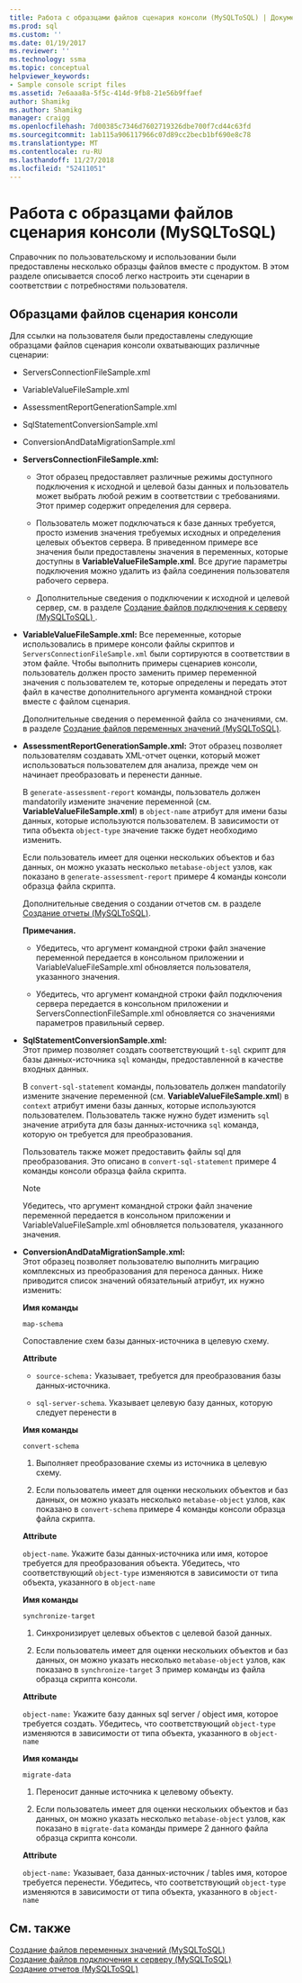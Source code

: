 ```yaml
---
title: Работа с образцами файлов сценария консоли (MySQLToSQL) | Документация Майкрософт
ms.prod: sql
ms.custom: ''
ms.date: 01/19/2017
ms.reviewer: ''
ms.technology: ssma
ms.topic: conceptual
helpviewer_keywords:
- Sample console script files
ms.assetid: 7e6aaa8a-5f5c-414d-9fb8-21e56b9ffaef
author: Shamikg
ms.author: Shamikg
manager: craigg
ms.openlocfilehash: 7d00385c7346d7602719326dbe700f7cd44c63fd
ms.sourcegitcommit: 1ab115a906117966c07d89cc2becb1bf690e8c78
ms.translationtype: MT
ms.contentlocale: ru-RU
ms.lasthandoff: 11/27/2018
ms.locfileid: "52411051"
---
```

# <a name="working-with-the-sample-console-script-files-mysqltosql"></a>Работа с образцами файлов сценария консоли (MySQLToSQL)
Справочник по пользовательскому и использовании были предоставлены несколько образцы файлов вместе с продуктом. В этом разделе описывается способ легко настроить эти сценарии в соответствии с потребностями пользователя.  
  
## <a name="sample-console-script-files"></a>Образцами файлов сценария консоли  
Для ссылки на пользователя были предоставлены следующие образцами файлов сценария консоли охватывающих различные сценарии:  
  
-   ServersConnectionFileSample.xml  
  
-   VariableValueFileSample.xml  
  
-   AssessmentReportGenerationSample.xml  
  
-   SqlStatementConversionSample.xml  
  
-   ConversionAndDataMigrationSample.xml  
  
-   **ServersConnectionFileSample.xml:**  
  
    -   Этот образец предоставляет различные режимы доступного подключения к исходной и целевой базы данных и пользователь может выбрать любой режим в соответствии с требованиями. Этот пример содержит определения для сервера.  
  
    -   Пользователь может подключаться к базе данных требуется, просто изменив значения требуемых исходных и определения целевых объектов сервера. В приведенном примере все значения были предоставлены значения в переменных, которые доступны в **VariableValueFileSample.xml**.  Все другие параметры подключения можно удалить из файла соединения пользователя рабочего сервера.  
  
    -   Дополнительные сведения о подключении к исходной и целевой сервер, см. в разделе [Создание файлов подключения к серверу &#40;MySQLToSQL&#41; ](../../ssma/mysql/creating-the-server-connection-files-mysqltosql.md) .  
  
-   **VariableValueFileSample.xml:** Все переменные, которые использовались в примере консоли файлы скриптов и `ServersConnectionFileSample.xml` были сортируются в соответствии в этом файле. Чтобы выполнить примеры сценариев консоли, пользователь должен просто заменить пример переменной значения с пользователем те, которые определены и передать этот файл в качестве дополнительного аргумента командной строки вместе с файлом сценария.  
  
    Дополнительные сведения о переменной файла со значениями, см. в разделе [Создание файлов переменных значений &#40;MySQLToSQL&#41;](../../ssma/mysql/creating-variable-value-files-mysqltosql.md).  
  
-   **AssessmentReportGenerationSample.xml:** Этот образец позволяет пользователям создавать XML-отчет оценки, который может использоваться пользователем для анализа, прежде чем он начинает преобразовать и перенести данные.  
  
    В `generate-assessment-report` команды, пользователь должен mandatorily измените значение переменной (см. **VariableValueFileSample.xml**) в `object-name` атрибут для имени базы данных, которые используются пользователем. В зависимости от типа объекта `object-type` значение также будет необходимо изменить.  
  
    Если пользователь имеет для оценки нескольких объектов и баз данных, он можно указать несколько `metabase-object` узлов, как показано в `generate-assessment-report` примере 4 команды консоли образца файла скрипта.  
  
    Дополнительные сведения о создании отчетов см. в разделе [Создание отчеты &#40;MySQLToSQL&#41;](../../ssma/mysql/generating-reports-mysqltosql.md).  
  
    **Примечания.**  
  
    -   Убедитесь, что аргумент командной строки файл значение переменной передается в консольном приложении и VariableValueFileSample.xml обновляется пользователя, указанного значения.  
  
    -   Убедитесь, что аргумент командной строки файл подключения сервера передается в консольном приложении и ServersConnectionFileSample.xml обновляется со значениями параметров правильный сервер.  
  
-   **SqlStatementConversionSample.xml:**  
    Этот пример позволяет создать соответствующий `t-sql` скрипт для базы данных-источника `sql` команды, предоставленной в качестве входных данных.  
  
    В `convert-sql-statement` команды, пользователь должен mandatorily измените значение переменной (см. **VariableValueFileSample.xml**) в `context` атрибут имени базы данных, которые используются пользователем. Пользователь также нужно будет изменить `sql` значение атрибута для базы данных-источника `sql` команда, которую он требуется для преобразования.  
  
    Пользователь также может предоставить файлы sql для преобразования. Это описано в `convert-sql-statement` примере 4 команды консоли образца файла скрипта.  
  
    > [!NOTE]  
    > Убедитесь, что аргумент командной строки файл значение переменной передается в консольном приложении и VariableValueFileSample.xml обновляется пользователя, указанного значения.  
  
-   **ConversionAndDataMigrationSample.xml:**  
     Этот образец позволяет пользователю выполнить миграцию комплексных из преобразования для переноса данных. Ниже приводится список значений обязательный атрибут, их нужно изменить:  
  
    **Имя команды**  
  
    `map-schema`  
  
    Сопоставление схем базы данных-источника в целевую схему.  
  
    **Attribute**  
  
    -   `source-schema:` Указывает, требуется для преобразования базы данных-источника.  
  
    -   `sql-server-schema`. Указывает целевую базу данных, которую следует перенести в  
  
    **Имя команды**  
  
    `convert-schema`  
  
    1.  Выполняет преобразование схемы из источника в целевую схему.  
  
    2.  Если пользователь имеет для оценки нескольких объектов и баз данных, он можно указать несколько `metabase-object` узлов, как показано в `convert-schema` примере 4 команды консоли образца файла скрипта.  
  
    **Attribute**  
  
    `object-name`. Укажите базы данных-источника или имя, которое требуется для преобразования объекта. Убедитесь, что соответствующий `object-type` изменяются в зависимости от типа объекта, указанного в `object-name`  
  
    **Имя команды**  
  
    `synchronize-target`  
  
    1.  Синхронизирует целевых объектов с целевой базой данных.  
  
    2.  Если пользователь имеет для оценки нескольких объектов и баз данных, он можно указать несколько `metabase-object` узлов, как показано в `synchronize-target` 3 пример команды из файла образца скрипта консоли.  
  
    **Attribute**  
  
    `object-name:` Укажите базу данных sql server / object имя, которое требуется создать. Убедитесь, что соответствующий `object-type` изменяются в зависимости от типа объекта, указанного в `object-name`  
  
    **Имя команды**  
  
    `migrate-data`  
  
    1.  Переносит данные источника к целевому объекту.  
  
    2.  Если пользователь имеет для оценки нескольких объектов и баз данных, он можно указать несколько `metabase-object` узлов, как показано в `migrate-data` команды примере 2 данного файла образца скрипта консоли.  
  
    **Attribute**  
  
    `object-name:` Указывает, база данных-источник / tables имя, которое требуется перенести. Убедитесь, что соответствующий `object-type` изменяются в зависимости от типа объекта, указанного в `object-name`  
  
## <a name="see-also"></a>См. также  
[Создание файлов переменных значений &#40;MySQLToSQL&#41;](../../ssma/mysql/creating-variable-value-files-mysqltosql.md)  
[Создание файлов подключения к серверу &#40;MySQLToSQL&#41;](../../ssma/mysql/creating-the-server-connection-files-mysqltosql.md)  
[Создание отчетов &#40;MySQLToSQL&#41;](../../ssma/mysql/generating-reports-mysqltosql.md)  
  

